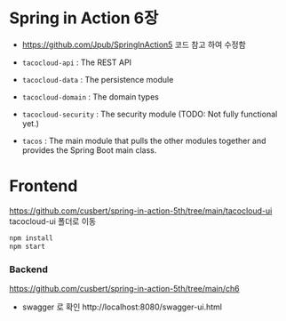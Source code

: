 # Spring in Action 6장

- https://github.com/Jpub/SpringInAction5 코드 참고 하여 수정함
  
- `tacocloud-api` : The REST API
- `tacocloud-data` : The persistence module
- `tacocloud-domain` : The domain types
- `tacocloud-security` : The security module (TODO: Not fully functional yet.)
- `tacos` : The main module that pulls the other modules together and provides the Spring Boot main class.


# Frontend
https://github.com/cusbert/spring-in-action-5th/tree/main/tacocloud-ui
tacocloud-ui 폴더로 이동
```bash
npm install
npm start
```

### Backend
https://github.com/cusbert/spring-in-action-5th/tree/main/ch6
- swagger 로 확인
  http://localhost:8080/swagger-ui.html